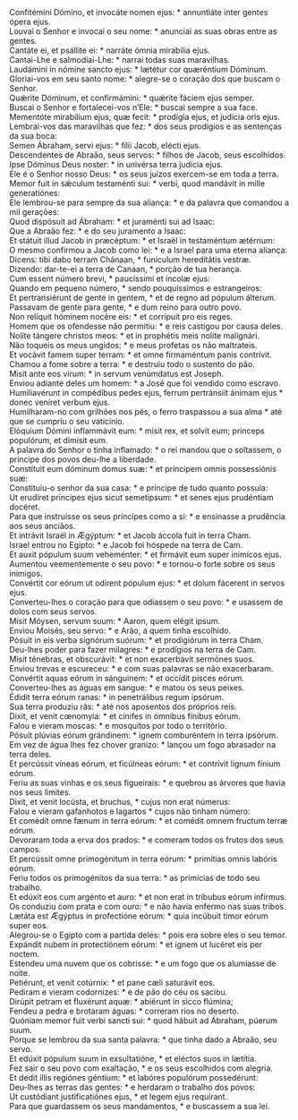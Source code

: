 <div class="dropcap text-justify">Confitémini Dómino, et invocáte nomen ejus: * annuntiáte inter gentes ópera ejus.</div>
<div class="dropcap text-justify">Louvai o Senhor e invocai o seu nome: * anunciai as suas obras entre as gentes.</div>
<div class="text-justify">Cantáte ei, et psállite ei: * narráte ómnia mirabília ejus.</div>
<div class="text-justify">Cantai-Lhe e salmodiai-Lhe: * narrai todas suas maravilhas.</div>
<div class="text-justify">Laudámini in nómine sancto ejus: * lætétur cor quæréntium Dóminum.</div>
<div class="text-justify">Gloriai-vos em seu santo nome: * alegre-se o coração dos que buscam o Senhor.</div>
<div class="text-justify">Quǽrite Dóminum, et confirmámini: * quǽrite fáciem ejus semper.</div>
<div class="text-justify">Buscai o Senhor e fortalecei-vos n’Ele: * buscai sempre a sua face.</div>
<div class="text-justify">Mementóte mirabílium ejus, quæ fecit: * prodígia ejus, et judícia oris ejus.</div>
<div class="text-justify">Lembrai-vos das maravilhas que fez: * dos seus prodígios e as sentenças da sua boca:</div>
<div class="text-justify">Semen Ábraham, servi ejus: * fílii Jacob, elécti ejus.</div>
<div class="text-justify">Descendentes de Abraão, seus servos: * filhos de Jacob, seus escolhidos.</div>
<div class="text-justify">Ipse Dóminus Deus noster: * in univérsa terra judícia ejus.</div>
<div class="text-justify">Ele é o Senhor nosso Deus: * os seus juízos exercem-se em toda a terra.</div>
<div class="text-justify">Memor fuit in sǽculum testaménti sui: * verbi, quod mandávit in mille generatiónes:</div>
<div class="text-justify">Ele lembrou-se para sempre da sua aliança: * e da palavra que comandou a mil gerações:</div>
<div class="text-justify">Quod dispósuit ad Ábraham: * et juraménti sui ad Isaac:</div>
<div class="text-justify">Que a Abraão fez: * e do seu juramento a Isaac:</div>
<div class="text-justify">Et státuit illud Jacob in præcéptum: * et Israël in testaméntum ætérnum:</div>
<div class="text-justify">O mesmo confirmou a Jacob como lei: * e a Israel para uma eterna aliança:</div>
<div class="text-justify">Dicens: tibi dabo terram Chánaan, * funículum hereditátis vestræ.</div>
<div class="text-justify">Dizendo: dar-te-ei a terra de Canaan, * porção de tua herança.</div>
<div class="text-justify">Cum essent número brevi, * paucíssimi et íncolæ ejus:</div>
<div class="text-justify">Quando em pequeno número, * sendo pouquíssimos e estrangeiros:</div>
<div class="text-justify">Et pertransiérunt de gente in gentem, * et de regno ad pópulum álterum.</div>
<div class="text-justify">Passavam de gente para gente, * e dum reino para outro povo.</div>
<div class="text-justify">Non relíquit hóminem nocére eis: * et corrípuit pro eis reges.</div>
<div class="text-justify">Homem que os ofendesse não permitiu: * e reis castigou por causa deles.</div>
<div class="text-justify">Nolíte tángere christos meos: * et in prophétis meis nolíte malignári.</div>
<div class="text-justify">Não toqueis os meus ungidos: * e meus profetas os não maltrateis.</div>
<div class="text-justify">Et vocávit famem super terram: * et omne firmaméntum panis contrívit.</div>
<div class="text-justify">Chamou a fome sobre a terra: * e destruiu todo o sustento do pão.</div>
<div class="text-justify">Misit ante eos virum: * in servum venúmdatus est Joseph.</div>
<div class="text-justify">Enviou adiante deles um homem: * a José que foi vendido como escravo.</div>
<div class="text-justify">Humiliavérunt in compédibus pedes ejus, ferrum pertránsiit ánimam ejus * donec veníret verbum ejus.</div>
<div class="text-justify">Humilharam-no com grilhões nos pés, o ferro traspassou a sua alma * até que se cumpriu o seu vaticínio.</div>
<div class="text-justify">Elóquium Dómini inflammávit eum: * misit rex, et solvit eum; princeps populórum, et dimísit eum.</div>
<div class="text-justify">A palavra do Senhor o tinha inflamado: * o rei mandou que o soltassem, o príncipe dos povos deu-lhe a liberdade.</div>
<div class="text-justify">Constítuit eum dóminum domus suæ: * et príncipem omnis possessiónis suæ:</div>
<div class="text-justify">Constituiu-o senhor da sua casa: * e príncipe de tudo quanto possuía:</div>
<div class="text-justify">Ut erudíret príncipes ejus sicut semetípsum: * et senes ejus prudéntiam docéret.</div>
<div class="text-justify">Para que instruísse os seus príncipes como a si: * e ensinasse a prudência aos seus anciãos.</div>
<div class="text-justify">Et intrávit Israël in Ægýptum: * et Jacob áccola fuit in terra Cham.</div>
<div class="text-justify">Israel entrou no Egipto: * e Jacob foi hóspede na terra de Cam.</div>
<div class="text-justify">Et auxit pópulum suum veheménter: * et firmávit eum super inimícos ejus.</div>
<div class="text-justify">Aumentou veementemente o seu povo: * e tornou-o forte sobre os seus inimigos.</div>
<div class="text-justify">Convértit cor eórum ut odírent pópulum ejus: * et dolum fácerent in servos ejus.</div>
<div class="text-justify">Converteu-lhes o coração para que odiassem o seu povo: * e usassem de dolos com seus servos.</div>
<div class="text-justify">Misit Móysen, servum suum: * Aaron, quem elégit ipsum.</div>
<div class="text-justify">Enviou Moisés, seu servo: * e Arão, a quem tinha escolhido.</div>
<div class="text-justify">Pósuit in eis verba signórum suórum: * et prodigiórum in terra Cham.</div>
<div class="text-justify">Deu-lhes poder para fazer milagres: * e prodígios na terra de Cam.</div>
<div class="text-justify">Misit ténebras, et obscurávit: * et non exacerbávit sermónes suos.</div>
<div class="text-justify">Enviou trevas e escureceu: * e com suas palavras se não exacerbaram.</div>
<div class="text-justify">Convértit aquas eórum in sánguinem: * et occídit pisces eórum.</div>
<div class="text-justify">Converteu-lhes as águas em sangue: * e matou os seus peixes.</div>
<div class="text-justify">Édidit terra eórum ranas: * in penetrálibus regum ipsórum.</div>
<div class="text-justify">Sua terra produziu rãs: * até nos aposentos dos próprios reis.</div>
<div class="text-justify">Dixit, et venit cœnomyía: * et cínifes in ómnibus fínibus eórum.</div>
<div class="text-justify">Falou e vieram moscas: * e mosquitos por todo o território.</div>
<div class="text-justify">Pósuit plúvias eórum grándinem: * ignem comburéntem in terra ipsórum.</div>
<div class="text-justify">Em vez de água lhes fez chover granizo: * lançou um fogo abrasador na terra deles.</div>
<div class="text-justify">Et percússit víneas eórum, et ficúlneas eórum: * et contrívit lignum fínium eórum.</div>
<div class="text-justify">Feriu as suas vinhas e os seus figueirais: * e quebrou as árvores que havia nos seus limites.</div>
<div class="text-justify">Dixit, et venit locústa, et bruchus, * cujus non erat númerus:</div>
<div class="text-justify">Falou e vieram gafanhotos e lagartos * cujos não tinham número:</div>
<div class="text-justify">Et comédit omne fænum in terra eórum: * et comédit omnem fructum terræ eórum.</div>
<div class="text-justify">Devoraram toda a erva dos prados: * e comeram todos os frutos dos seus campos.</div>
<div class="text-justify">Et percússit omne primogénitum in terra eórum: * primítias omnis labóris eórum.</div>
<div class="text-justify">Feriu todos os primogénitos da sua terra: * as primícias de todo seu trabalho.</div>
<div class="text-justify">Et edúxit eos cum argénto et auro: * et non erat in tríbubus eórum infírmus.</div>
<div class="text-justify">Os conduziu com prata e com ouro: * e não havia enfermo nas suas tribos.</div>
<div class="text-justify">Lætáta est Ægýptus in profectióne eórum: * quia incúbuit timor eórum super eos.</div>
<div class="text-justify">Alegrou-se o Egipto com a partida deles: * pois era sobre eles o seu temor.</div>
<div class="text-justify">Expándit nubem in protectiónem eórum: * et ignem ut lucéret eis per noctem.</div>
<div class="text-justify">Estendeu uma nuvem que os cobrisse: * e um fogo que os alumiasse de noite.</div>
<div class="text-justify">Petiérunt, et venit cotúrnix: * et pane cæli saturávit eos.</div>
<div class="text-justify">Pediram e vieram codornizes: * e de pão do céu os saciou.</div>
<div class="text-justify">Dirúpit petram et fluxérunt aquæ: * abiérunt in sicco flúmina;</div>
<div class="text-justify">Fendeu a pedra e brotaram águas: * correram rios no deserto.</div>
<div class="text-justify">Quóniam memor fuit verbi sancti sui: * quod hábuit ad Ábraham, púerum suum.</div>
<div class="text-justify">Porque se lembrou da sua santa palavra: * que tinha dado a Abraão, seu servo.</div>
<div class="text-justify">Et edúxit pópulum suum in exsultatióne, * et eléctos suos in lætítia.</div>
<div class="text-justify">Fez sair o seu povo com exaltação, * e os seus escolhidos com alegria.</div>
<div class="text-justify">Et dedit illis regiónes géntium: * et labóres populórum possedérunt:</div>
<div class="text-justify">Deu-lhes as terras das gentes: * e herdaram o trabalho dos povos:</div>
<div class="text-justify">Ut custódiant justificatiónes ejus, * et legem ejus requírant.</div>
<div class="text-justify">Para que guardassem os seus mandamentos, * e buscassem a sua lei.</div>
